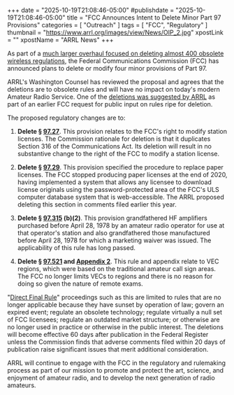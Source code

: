 +++
date = "2025-10-19T21:08:46-05:00"
#publishdate = "2025-10-19T21:08:46-05:00"
title = "FCC Announces Intent to Delete Minor Part 97 Provisions"
categories = [ "Outreach" ]
tags = [ "FCC", "Regulatory" ]
thumbnail = "https://www.arrl.org/images/view/News/OIP_2.jpg"
xpostLink = ""
xpostName = "ARRL News"
+++

As part of a [much larger overhaul focused on deleting almost 400
obsolete wireless regulations][400], the Federal Communications
Commission (FCC) has announced plans to delete or modify four minor
provisions of Part 97.
<!--more-->

[400]: https://www.arrl.org/news/fcc-initiates-broad-inquiry-on-rules-to-delete-or-amend

ARRL's Washington Counsel has reviewed the proposal and agrees that
the deletions are to obsolete rules and will have no impact on today's
modern Amateur Radio Service. One of the [deletions was suggested by
ARRL][del] as part of an earlier FCC request for public input on rules
ripe for deletion.

[del]: https://www.arrl.org/news/arrl-files-comments-responding-to-fcc-request-for-input

The proposed regulatory changes are to:

1. **Delete &sect; [97.27]**. This provision relates to the FCC's right
to modify station licenses. The Commission rationale for deletion is
that it duplicates Section 316 of the Communications Act. Its deletion
will result in no substantive change to the right of the FCC to modify a
station license.

[97.27]: https://www.law.cornell.edu/cfr/text/47/97.27

2. **Delete &sect; [97.29]**. This provision specified the procedure to
replace paper licenses. The FCC stopped producing paper licenses at
the end of 2020, having implemented a system that allows any licensee
to download license originals using the password-protected area of the
FCC's ULS computer database system that is web-accessible. The ARRL
proposed deleting this section in comments filed earlier this year.

[97.29]: https://www.law.cornell.edu/cfr/text/47/97.29

3. **Delete &sect; [97.315] (b)(2)**. This provision grandfathered
HF amplifiers purchased before April 28, 1978 by an amateur radio
operator for use at that operator's station and also grandfathered those
manufactured before April 28, 1978 for which a marketing waiver was
issued. The applicability of this rule has long passed.

[97.315]: https://www.law.cornell.edu/cfr/text/47/97.315

4. **Delete &sect; [97.521](b) and [Appendix 2]**. This rule and appendix
relate to VEC regions, which were based on the traditional amateur call
sign areas. The FCC no longer limits VECs to regions and there is no
reason for doing so given the nature of remote exams.

[97.521]: https://www.law.cornell.edu/cfr/text/47/97.521
[Appendix 2]: https://www.law.cornell.edu/cfr/text/47/appendix-2_to_part_97

"[Direct Final Rule][dfr]" proceedings such as this are limited to rules
that are no longer applicable because they have sunset by operation of
law; govern an expired event; regulate an obsolete technology; regulate
virtually a null set of FCC licensees; regulate an outdated market
structure; or otherwise are no longer used in practice or otherwise in
the public interest. The deletions will become effective 60 days after
publication in the Federal Register unless the Commission finds that
adverse comments filed within 20 days of publication raise significant
issues that merit additional consideration.

[dfr]: https://www.foreffectivegov.org/node/2620.html

ARRL will continue to engage with the FCC in the regulatory and
rulemaking process as part of our mission to promote and protect the
art, science, and enjoyment of amateur radio, and to develop the next
generation of radio amateurs.
